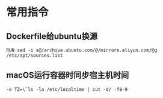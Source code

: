 # 常用指令



## Dockerfile给ubuntu换源

`RUN sed -i s@/archive.ubuntu.com/@/mirrors.aliyun.com/@g /etc/apt/sources.list`



## macOS运行容器时同步宿主机时间

```-e TZ=\`ls -la /etc/localtime | cut -d/ -f8-9```

